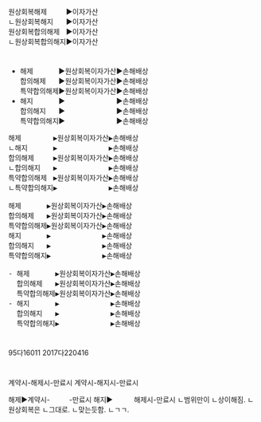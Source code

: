 <link rel="stylesheet" href="../_res/darkmode.css">  


원상회복해제ㅤㅤㅤ▶<span class="r">이자가산</span>  
ㄴ원상회복해지ㅤㅤ▶<span class="r">이자가산</span>  
원상회복합의해제ㅤ▶<span class="t">이자가산</span>  
ㄴ원상회복합의해지▶<span class="t">이자가산</span>  



#
- 해제ㅤㅤㅤㅤ▶<span class="r">원상회복</span><span class="r">이자가산</span>▶<span class="r">손해배상</span>  
  합의해제ㅤㅤ▶<span class="r">원상회복</span><span class="t">이자가산</span>▶<span class="t">손해배상</span>   
  특약합의해제▶<span class="r">원상회복</span><span class="t">이자가산</span>▶<span class="r">손해배상</span>   
- 해지ㅤㅤㅤㅤ▶ㅤㅤㅤㅤㅤㅤㅤㅤ▶<span class="r">손해배상</span>  
  합의해지ㅤㅤ▶ㅤㅤㅤㅤㅤㅤㅤㅤ▶<span class="t">손해배상</span>   
  특약합의해지▶ㅤㅤㅤㅤㅤㅤㅤㅤ▶<span class="r">손해배상</span>   

<pre>
해제ㅤㅤㅤㅤㅤ▶<span class="r">원상회복</span><span class="r">이자가산</span>▶<span class="r">손해배상</span>  
ㄴ해지ㅤㅤㅤㅤ▶ㅤㅤㅤㅤㅤㅤㅤㅤ▶<span class="r">손해배상</span>  
합의해제ㅤㅤㅤ▶<span class="r">원상회복</span><span class="t">이자가산</span>▶<span class="t">손해배상</span>   
ㄴ합의해지ㅤㅤ▶ㅤㅤㅤㅤㅤㅤㅤㅤ▶<span class="t">손해배상</span>   
특약합의해제ㅤ▶<span class="r">원상회복</span><span class="t">이자가산</span>▶<span class="r">손해배상</span>   
ㄴ특약합의해지▶ㅤㅤㅤㅤㅤㅤㅤㅤ▶<span class="r">손해배상</span>   

해제ㅤㅤㅤㅤ▶<span class="r">원상회복</span><span class="r">이자가산</span>▶<span class="r">손해배상</span>  
합의해제ㅤㅤ▶<span class="r">원상회복</span><span class="t">이자가산</span>▶<span class="t">손해배상</span>   
특약합의해제▶<span class="r">원상회복</span><span class="t">이자가산</span>▶<span class="r">손해배상</span>   
해지ㅤㅤㅤㅤ▶ㅤㅤㅤㅤㅤㅤㅤㅤ▶<span class="r">손해배상</span>  
합의해지ㅤㅤ▶ㅤㅤㅤㅤㅤㅤㅤㅤ▶<span class="t">손해배상</span>   
특약합의해지▶ㅤㅤㅤㅤㅤㅤㅤㅤ▶<span class="r">손해배상</span>   

- 해제ㅤㅤㅤㅤ▶<span class="r">원상회복</span><span class="r">이자가산</span>▶<span class="r">손해배상</span>  
  합의해제ㅤㅤ▶<span class="r">원상회복</span><span class="t">이자가산</span>▶<span class="t">손해배상</span>   
  특약합의해제▶<span class="r">원상회복</span><span class="t">이자가산</span>▶<span class="r">손해배상</span>   
- 해지ㅤㅤㅤㅤ▶ㅤㅤㅤㅤㅤㅤㅤㅤ▶<span class="r">손해배상</span>  
  합의해지ㅤㅤ▶ㅤㅤㅤㅤㅤㅤㅤㅤ▶<span class="t">손해배상</span>   
  특약합의해지▶ㅤㅤㅤㅤㅤㅤㅤㅤ▶<span class="r">손해배상</span>   
</pre>

#
95다16011
2017다220416


#
계약시-해제시-만료시
계약시-해지시-만료시

해제▶계약시-ㅤㅤㅤ-만료시
해지▶ㅤㅤㅤ 해제시-만료시
ㄴ범위만이
ㄴ상이해짐.
ㄴ원상회복은
ㄴ그대로.
ㄴ맞는듯함.
ㄴㄱㄱ.
